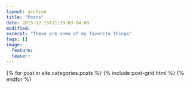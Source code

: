 ```yaml
---
layout: archive
title: "Posts"
date: 2015-12-15T11:39:03-04:00
modified:
excerpt: "These are some of my favorite things"
tags: []
image:
  feature:
  teaser:
---
```


<div class="tiles">
{% for post in site.categories.posts %}
  {% include post-grid.html %}
{% endfor %}
</div><!-- /.tiles -->
